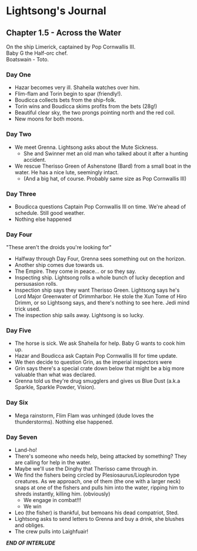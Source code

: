 # Lightsong's Journal

## Chapter 1.5 - Across the Water

On the ship Limerick, captained by Pop Cornwallis III.  
Baby G the Half-orc chef.  
Boatswain - Toto.  

### Day One
- Hazar becomes very ill. Shaheila watches over him. 
- Flim-flam and Torin begin to spar (friendly!).
- Boudicca collects bets from the ship-folk.
- Torin wins and Boudicca skims profits from the bets (28g!)
- Beautiful clear sky, the two prongs pointing north and the red coil. 
- New moons for both moons.

### Day Two
- We meet Grenna. Lightsong asks about the Mute Sickness. 
    - She and Swinner met an old man who talked about it after a hunting accident. 
- We rescue Therisso Green of Ashenstone (Bard) from a small boat in the water. He has a nice lute, seemingly intact.
    - (And a big hat, of course. Probably same size as Pop Cornwallis III)

### Day Three
- Boudicca questions Captain Pop Cornwallis III on time. We're ahead of schedule. Still good weather.
- Nothing else happened

### Day Four
"These aren't the droids you're looking for"

- Halfway through Day Four, Grenna sees something out on the horizon.
- Another ship comes due towards us. 
- The Empire. They come in peace... or so they say. 
- Inspecting ship. Lightsong rolls a whole bunch of lucky deception and persusasion rolls.
- Inspection ship says they want Therisso Green. Lightsong says he's Lord Major Greenwater of Drimmharbor. He stole the Xun Tome of Hiro Drimm, or so Lightsong says, and there's nothing to see here. Jedi mind trick used.
- The inspection ship sails away. Lightsong is so lucky.

### Day Five  
- The horse is sick. We ask Shaheila for help. Baby G wants to cook him up.
- Hazar and Boudicca ask Captain Pop Cornwallis III for time update.
- We then decide to question Grin, as the imperial inspectors were 
- Grin says there's a special crate down below that might be a big more valuable than what was declared.
- Grenna told us they're drug smugglers and gives us Blue Dust (a.k.a Sparkle, Sparkle Powder, Vision).

### Day Six
- Mega rainstorm, Flim Flam was unhinged (dude loves the thunderstorms). Nothing else happened.

### Day Seven
- Land-ho!
- There's someone who needs help, being attacked by something? They are calling for help in the water.
- Maybe we'll use the Dinghy that Therisso came through in.
- We find the fishers being circled by Plesiosaurus/Liopleurodon type creatures. As we approach, one of them (the one with a larger neck) snaps at one of the fishers and pulls him into the water, ripping him to shreds instantly, killing him. (obviously)
    - We engage in combat!!!
    - We win
- Leo (the fisher) is thankful, but bemoans his dead compatriot, Sted.
- Lightsong asks to send letters to Grenna and buy a drink, she blushes and obliges. 
- The crew pulls into Laighfuair! 

___END OF INTERLUDE___